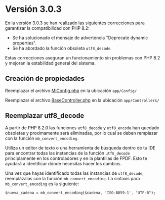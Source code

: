 # Versión 3.0.3

En la versión 3.0.3 se han realizado las siguientes correcciones para garantizar la compatibilidad con PHP 8.2:

- Se ha solucionado el mensaje de advertencia "Deprecate dynamic properties".
- Se ha abordado la función obsoleta `utf8_decode`.

Estas correcciones aseguran un funcionamiento sin problemas con PHP 8.2 y mejoran la estabilidad general del sistema.

## Creación de propiedades

Reemplazar el archivo [MiConfig.php](MiConfig.php) en la ubicación `app/Config/`

Reemplazar el archivo [BaseController.php](BaseController.php) en la ubicación `app/Controllers/`

## Reemplazar utf8_decode

A partir de PHP 8.2.0 las funciones `utf8_decode` y `utf8_encode` han quedado obsoletas y proximamente será eliminadas, por lo cual se deben remplazar con la función `mb_convert_encoding`.

Utiliza un editor de texto o una herramienta de búsqueda dentro de tu IDE para encontrar todas las instancias de la función `utf8_decode` principlamente en los controladores y en la plantillas de FPDF. Esto te ayudará a identificar dónde necesitas hacer los cambios.

Una vez que hayas identificado todas las instancias de `utf8_decode`, reemplázalas con la función `mb_convert_encoding`. La sintaxis para `mb_convert_encoding` es la siguiente:

`$nueva_cadena = mb_convert_encoding($cadena, 'ISO-8859-1', "UTF-8");`
